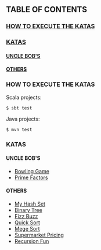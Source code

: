 ## TABLE OF CONTENTS
### [HOW TO EXECUTE THE KATAS](#how-to-execute-the-katas)
### [KATAS](#katas)
#### [UNCLE BOB'S](#uncle-bobs)
#### [OTHERS](#others)

### <a name="how-to-execute-the-katas"></a> HOW TO EXECUTE THE KATAS

Scala projects:

    $ sbt test

Java projects:

    $ mvn test

### <a name="katas"></a> KATAS

#### <a name="uncle-bobs"></a> UNCLE BOB'S

- [Bowling Game](https://github.com/marciogualtieri/Katas/tree/master/BowlingGame)
- [Prime Factors](https://github.com/marciogualtieri/Katas/tree/master/PrimeFactors)

#### <a name="others"></a> OTHERS

- [My Hash Set](https://github.com/marciogualtieri/Katas/tree/master/MyHashSet)
- [Binary Tree](https://github.com/marciogualtieri/Katas/tree/master/BinaryTree)
- [Fizz Buzz](https://github.com/marciogualtieri/Katas/tree/master/FizzBuzz)
- [Quick Sort](https://github.com/marciogualtieri/Katas/tree/master/QuickSort)
- [Mege Sort](https://github.com/marciogualtieri/Katas/tree/master/MergeSort)
- [Supermarket Pricing](https://github.com/marciogualtieri/Katas/tree/master/SupermarketPricing)
- [Recursion Fun](https://github.com/marciogualtieri/Katas/tree/master/RecursionFun)
